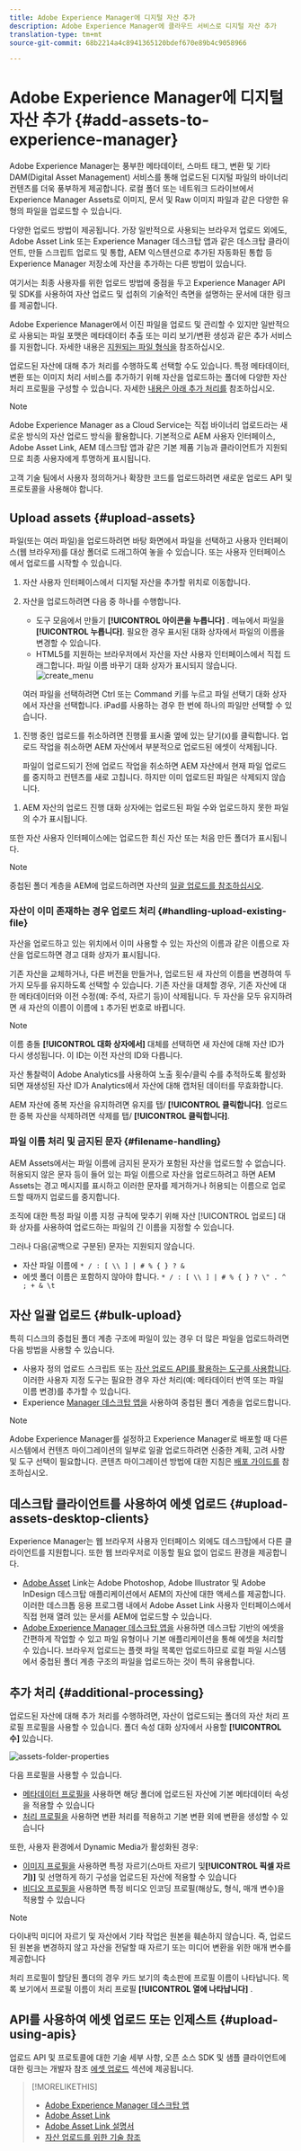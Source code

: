 ```yaml
---
title: Adobe Experience Manager에 디지털 자산 추가
description: Adobe Experience Manager에 클라우드 서비스로 디지털 자산 추가
translation-type: tm+mt
source-git-commit: 68b2214a4c8941365120bdef670e89b4c9058966

---
```



# Adobe Experience Manager에 디지털 자산 추가 {#add-assets-to-experience-manager}

Adobe Experience Manager는 풍부한 메타데이터, 스마트 태그, 변환 및 기타 DAM(Digital Asset Management) 서비스를 통해 업로드된 디지털 파일의 바이너리 컨텐츠를 더욱 풍부하게 제공합니다. 로컬 폴더 또는 네트워크 드라이브에서 Experience Manager Assets로 이미지, 문서 및 Raw 이미지 파일과 같은 다양한 유형의 파일을 업로드할 수 있습니다.

다양한 업로드 방법이 제공됩니다. 가장 일반적으로 사용되는 브라우저 업로드 외에도, Adobe Asset Link 또는 Experience Manager 데스크탑 앱과 같은 데스크탑 클라이언트, 만들 스크립트 업로드 및 통합, AEM 익스텐션으로 추가된 자동화된 통합 등 Experience Manager 저장소에 자산을 추가하는 다른 방법이 있습니다.

여기서는 최종 사용자를 위한 업로드 방법에 중점을 두고 Experience Manager API 및 SDK를 사용하여 자산 업로드 및 섭취의 기술적인 측면을 설명하는 문서에 대한 링크를 제공합니다.

Adobe Experience Manager에서 이진 파일을 업로드 및 관리할 수 있지만 일반적으로 사용되는 파일 포맷은 메타데이터 추출 또는 미리 보기/변환 생성과 같은 추가 서비스를 지원합니다. 자세한 내용은 [지원되는 파일 형식을](file-format-support.md) 참조하십시오.

업로드된 자산에 대해 추가 처리를 수행하도록 선택할 수도 있습니다. 특정 메타데이터, 변환 또는 이미지 처리 서비스를 추가하기 위해 자산을 업로드하는 폴더에 다양한 자산 처리 프로필을 구성할 수 있습니다. 자세한 [내용은 아래 추가 처리를](#additional-processing) 참조하십시오.

> [!NOTE]
>
> Adobe Experience Manager as a Cloud Service는 직접 바이너리 업로드라는 새로운 방식의 자산 업로드 방식을 활용합니다. 기본적으로 AEM 사용자 인터페이스, Adobe Asset Link, AEM 데스크탑 앱과 같은 기본 제품 기능과 클라이언트가 지원되므로 최종 사용자에게 투명하게 표시됩니다.
>
> 고객 기술 팀에서 사용자 정의하거나 확장한 코드를 업로드하려면 새로운 업로드 API 및 프로토콜을 사용해야 합니다.

## Upload assets {#upload-assets}

파일(또는 여러 파일)을 업로드하려면 바탕 화면에서 파일을 선택하고 사용자 인터페이스(웹 브라우저)를 대상 폴더로 드래그하여 놓을 수 있습니다. 또는 사용자 인터페이스에서 업로드를 시작할 수 있습니다.

1. 자산 사용자 인터페이스에서 디지털 자산을 추가할 위치로 이동합니다.
1. 자산을 업로드하려면 다음 중 하나를 수행합니다.

   * 도구 모음에서 만들기 **[!UICONTROL 아이콘을 누릅니다]** . 메뉴에서 파일을 **[!UICONTROL 누릅니다]**. 필요한 경우 표시된 대화 상자에서 파일의 이름을 변경할 수 있습니다.
   * HTML5를 지원하는 브라우저에서 자산을 자산 사용자 인터페이스에서 직접 드래그합니다. 파일 이름 바꾸기 대화 상자가 표시되지 않습니다.
   ![create_menu](assets/create_menu.png)

   여러 파일을 선택하려면 Ctrl 또는 Command 키를 누르고 파일 선택기 대화 상자에서 자산을 선택합니다. iPad를 사용하는 경우 한 번에 하나의 파일만 선택할 수 있습니다.

<!-- #ENGCHECK do we support pausing? I couldn't get pause to show with 1.5GB upload.... If not, this should be removed#

   You can pause the uploading of large assets (greater than 500 MB) and resume it later from the same page. Tap the **[!UICONTROL Pause]** icon beside progress bar that appears when an upload starts.

   ![chlimage_1-211](assets/chlimage_1-211.png)

   The size above which an asset is considered a large asset is configurable. For example, you can configure the system to consider assets above 1000 MB (instead of 500 MB) as large assets. In this case, **[!UICONTROL Pause]** appears on the progress bar when assets of size greater than 1000 MB are uploaded.

   The Pause button does not show if a file greater than 1000 MB is uploaded with a file less than 1000 MB. However, if you cancel the less than 1000 MB file upload, the **[!UICONTROL Pause]** button appears.

   To modify the size limit, configure the `chunkUploadMinFileSize` property of the `fileupload`node in the CRX repository.

   When you click the **[!UICONTROL Pause]** icon, it toggles to a **[!UICONTROL Play]** icon. To resume uploading, click the **[!UICONTROL Play]** icon.

   ![chlimage_1-212](assets/chlimage_1-212.png)
-->

1. 진행 중인 업로드를 취소하려면 진행률 표시줄 옆에 있는 닫기(`X`)를 클릭합니다. 업로드 작업을 취소하면 AEM 자산에서 부분적으로 업로드된 에셋이 삭제됩니다.

   파일이 업로드되기 전에 업로드 작업을 취소하면 AEM 자산에서 현재 파일 업로드를 중지하고 컨텐츠를 새로 고칩니다. 하지만 이미 업로드된 파일은 삭제되지 않습니다.


<!-- #ENGCHECK do we support pausing? I couldn't get pause to show with 1.5GB upload.... If not, this should be removed#
   The ability to resume uploading is especially helpful in low-bandwidth scenarios and network glitches, where it takes a long time to upload a large asset. You can pause the upload operation and continue later when the situation improves. When you resume, uploading starts from the point where you paused it.
-->

<!-- #ENGCHECK assuming this is not relevant? remove after confirming#
   During the upload operation, AEM saves the portions of the asset being uploaded as chunks of data in the CRX repository. When the upload completes, AEM consolidates these chunks into a single block of data in the repository.

   To configure the cleanup task for the unfinished chunk upload jobs, go to `https://[aem_server]:[port]/system/console/configMgr/org.apache.sling.servlets.post.impl.helper.ChunkCleanUpTask`.
-->


1. AEM 자산의 업로드 진행 대화 상자에는 업로드된 파일 수와 업로드하지 못한 파일의 수가 표시됩니다.

또한 자산 사용자 인터페이스에는 업로드한 최신 자산 또는 처음 만든 폴더가 표시됩니다.

> [!NOTE]
>
> 중첩된 폴더 계층을 AEM에 업로드하려면 자산의 [일괄 업로드를 참조하십시오](#bulk-upload).

<!-- #ENGCHECK I'm assuming this is no longer relevant.... If yes, this should be removed#

### Serial uploads {#serialuploads}

Uploading numerous assets in bulk consumes significant I/O resources, which may adversely impact the performance of your AEM Assets instance. In particular, if you have a slow internet connection, the time to upload drastically increases due to a spike in disk I/O. Moreover, your web browser may introduce additional restrictions to the number of POST requests AEM Assets can handle for concurrent asset uploads. As a result, the upload operation fails or terminate prematurely. In other words, AEM assets may miss some files while ingesting a bunch of files or altogether fail to ingest any file.

To overcome this situation, AEM Assets ingests one asset at a time (serial upload) during a bulk upload operation, instead of the concurrently ingesting all the assets.

Serial uploading of assets is enabled by default. To disable the feature and allow concurrent uploading, overlay the `fileupload` node in Crx-de and set the value of the `parallelUploads` property to `true`.

### Streamed uploads {#streamed-uploads}

If you upload many assets to AEM, the I/O requests to server increase drastically, which reduces the upload efficiency and can even cause some upload task to time out. AEM Assets supports streamed uploading of assets. Streamed uploading reduces the disk I/O during the upload operation by avoiding asset storage in a temporary folder on the server before copying it to the repository. Instead, the data is transferred directly to the repository. This way, the time to upload large assets and the possibility of timeouts is reduced. Streamed upload is enabled by default in AEM Assets.

>[!NOTE]
>
>Streaming upload is disabled for AEM running on JEE server with servlet-api version lower than 3.1.
-->

### 자산이 이미 존재하는 경우 업로드 처리 {#handling-upload-existing-file}

자산을 업로드하고 있는 위치에서 이미 사용할 수 있는 자산의 이름과 같은 이름으로 자산을 업로드하면 경고 대화 상자가 표시됩니다.

기존 자산을 교체하거나, 다른 버전을 만들거나, 업로드된 새 자산의 이름을 변경하여 두 가지 모두를 유지하도록 선택할 수 있습니다. 기존 자산을 대체할 경우, 기존 자산에 대한 메타데이터와 이전 수정(예: 주석, 자르기 등)이 삭제됩니다. 두 자산을 모두 유지하려면 새 자산의 이름이 이름에 `1` 추가된 번호로 바뀝니다.

>[!NOTE]
>
>이름 충돌 **[!UICONTROL 대화 상자에서]** 대체를 선택하면  새 자산에 대해 자산 ID가 다시 생성됩니다. 이 ID는 이전 자산의 ID와 다릅니다.
>
>자산 통찰력이 Adobe Analytics를 사용하여 노출 횟수/클릭 수를 추적하도록 활성화되면 재생성된 자산 ID가 Analytics에서 자산에 대해 캡처된 데이터를 무효화합니다.

AEM 자산에 중복 자산을 유지하려면 유지를 탭/ **[!UICONTROL 클릭합니다]**. 업로드한 중복 자산을 삭제하려면 삭제를 탭/ **[!UICONTROL 클릭합니다]**.

### 파일 이름 처리 및 금지된 문자 {#filename-handling}

AEM Assets에서는 파일 이름에 금지된 문자가 포함된 자산을 업로드할 수 없습니다. 허용되지 않은 문자 등이 들어 있는 파일 이름으로 자산을 업로드하려고 하면 AEM Assets는 경고 메시지를 표시하고 이러한 문자를 제거하거나 허용되는 이름으로 업로드할 때까지 업로드를 중지합니다.

조직에 대한 특정 파일 이름 지정 규칙에 맞추기 위해 자산 [!UICONTROL 업로드] 대화 상자를 사용하여 업로드하는 파일의 긴 이름을 지정할 수 있습니다.

그러나 다음(공백으로 구분된) 문자는 지원되지 않습니다.

* 자산 파일 이름에 `* / : [ \\ ] | # % { } ? &`
* 에셋 폴더 이름은 포함하지 않아야 합니다. `* / : [ \\ ] | # % { } ? \" . ^ ; + & \t`

## 자산 일괄 업로드 {#bulk-upload}

특히 디스크의 중첩된 폴더 계층 구조에 파일이 있는 경우 더 많은 파일을 업로드하려면 다음 방법을 사용할 수 있습니다.

* 사용자 정의 업로드 스크립트 또는 [자산 업로드 API를 활용하는 도구를 사용합니다](developer-reference-material-apis.md#asset-upload-technical). 이러한 사용자 지정 도구는 필요한 경우 자산 처리(예: 메타데이터 번역 또는 파일 이름 변경)를 추가할 수 있습니다.
* Experience [Manager 데스크탑 앱을](https://docs.adobe.com/content/help/en/experience-manager-desktop-app/using/using.html) 사용하여 중첩된 폴더 계층을 업로드합니다.

> [!NOTE]
>
> Adobe Experience Manager를 설정하고 Experience Manager로 배포할 때 다른 시스템에서 컨텐츠 마이그레이션의 일부로 일괄 업로드하려면 신중한 계획, 고려 사항 및 도구 선택이 필요합니다. 콘텐츠 마이그레이션 방법에 대한 지침은 [배포 가이드를](/help/implementing/deploying/overview.md) 참조하십시오.

## 데스크탑 클라이언트를 사용하여 에셋 업로드 {#upload-assets-desktop-clients}

Experience Manager는 웹 브라우저 사용자 인터페이스 외에도 데스크탑에서 다른 클라이언트를 지원합니다. 또한 웹 브라우저로 이동할 필요 없이 업로드 환경을 제공합니다.

* [Adobe Asset](https://helpx.adobe.com/enterprise/using/adobe-asset-link.html) Link는 Adobe Photoshop, Adobe Illustrator 및 Adobe InDesign 데스크탑 애플리케이션에서 AEM의 자산에 대한 액세스를 제공합니다. 이러한 데스크톱 응용 프로그램 내에서 Adobe Asset Link 사용자 인터페이스에서 직접 현재 열려 있는 문서를 AEM에 업로드할 수 있습니다.
* [Adobe Experience Manager 데스크탑 앱을](https://docs.adobe.com/content/help/en/experience-manager-desktop-app/using/using.html) 사용하면 데스크탑 기반의 에셋을 간편하게 작업할 수 있고 파일 유형이나 기본 애플리케이션을 통해 에셋을 처리할 수 있습니다. 브라우저 업로드는 플랫 파일 목록만 업로드하므로 로컬 파일 시스템에서 중첩된 폴더 계층 구조의 파일을 업로드하는 것이 특히 유용합니다.

## 추가 처리 {#additional-processing}

업로드된 자산에 대해 추가 처리를 수행하려면, 자산이 업로드되는 폴더의 자산 처리 프로필 프로필을 사용할 수 있습니다. 폴더 속성 대화 상자에서 사용할 **[!UICONTROL 수]** 있습니다.

![assets-folder-properties](assets/assets-folder-properties.png)

다음 프로필을 사용할 수 있습니다.

* [메타데이터 프로필을](metadata-profiles.md) 사용하면 해당 폴더에 업로드된 자산에 기본 메타데이터 속성을 적용할 수 있습니다
* [처리 프로필을](asset-microservices-configure-and-use.md#processing-profiles) 사용하면 변환 처리를 적용하고 기본 변환 외에 변환을 생성할 수 있습니다

또한, 사용자 환경에서 Dynamic Media가 활성화된 경우:

* [이미지 프로필을](dynamic-media/image-profiles.md) 사용하면 특정 자르기(스마트 자르기 및&#x200B;**[!UICONTROL 픽셀 자르기)]** 및 선명하게 하기 구성을 업로드된 자산에 적용할 수 있습니다
* [비디오 프로필을](dynamic-media/video-profiles.md) 사용하면 특정 비디오 인코딩 프로필(해상도, 형식, 매개 변수)을 적용할 수 있습니다

> [!NOTE]
>
> 다이내믹 미디어 자르기 및 자산에서 기타 작업은 원본을 훼손하지 않습니다. 즉, 업로드된 원본을 변경하지 않고 자산을 전달할 때 자르기 또는 미디어 변환을 위한 매개 변수를 제공합니다

처리 프로필이 할당된 폴더의 경우 카드 보기의 축소판에 프로필 이름이 나타납니다. 목록 보기에서 프로필 이름이 처리 프로필 **[!UICONTROL 열에 나타납니다]** .

## API를 사용하여 에셋 업로드 또는 인제스트 {#upload-using-apis}

업로드 API 및 프로토콜에 대한 기술 세부 사항, 오픈 소스 SDK 및 샘플 클라이언트에 대한 링크는 개발자 참조 [에셋 업로드](developer-reference-material-apis.md#asset-upload-technical) 섹션에 제공됩니다.

>[!MORELIKETHIS]
>
>* [Adobe Experience Manager 데스크탑 앱](https://docs.adobe.com/content/help/en/experience-manager-desktop-app/using/introduction.html)
>* [Adobe Asset Link](https://www.adobe.com/creativecloud/business/enterprise/adobe-asset-link.html)
>* [Adobe Asset Link 설명서](https://helpx.adobe.com/enterprise/using/adobe-asset-link.html)
>* [자산 업로드를 위한 기술 참조](developer-reference-material-apis.md#asset-upload-technical)

